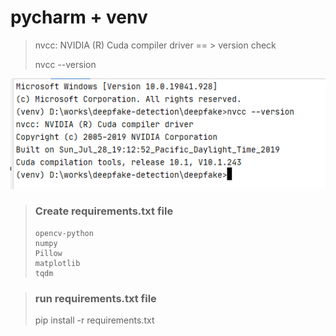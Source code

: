 # pycharm + venv

> nvcc: NVIDIA \(R\) Cuda compiler driver ==  &gt; version check  
>   
> nvcc --version

![](../../.gitbook/assets/image%20%28307%29.png)

> ### Create requirements.txt file
>
> ```text
> opencv-python
> numpy
> Pillow
> matplotlib
> tqdm
> ```

> ### run requirements.txt file
>
> pip install -r requirements.txt



